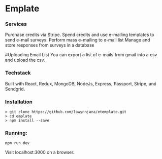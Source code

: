 # Emplate
### Services
Purchase credits via Stripe.
Spend credits and use e-mailing templates to send e-mail surveys.
Perform mass e-mailing to e-mail list
Manage and store responses from surveys in a database

#Uploading Email List
You can export a list of e-mails from gmail into a csv and upload the csv.

### Techstack
Built with React, Redux, MongoDB, NodeJs, Express, Passport, Stripe, and Sendgrid.


### Installation

```
> git clone https://github.com/lawynnjana/etemplate.git
> cd emplate
> npm install --save
```

### Running:
```
npm run dev
```
Visit localhost:3000 on a browser.
